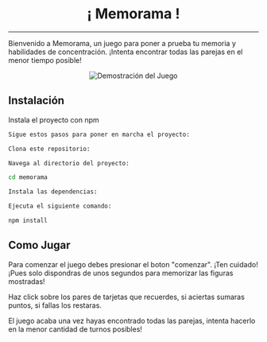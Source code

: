 <h1 style="text-align: center;">¡ Memorama !</h1>
<hr>

Bienvenido a Memorama, un juego para poner a prueba tu memoria y habilidades de concentración. ¡Intenta encontrar todas las parejas en el menor tiempo posible!

<div style="text-align: center;">
  <img src="assets/demo-memorama.gif" alt="Demostración del Juego">
</div>

## Instalación

Instala el proyecto con npm

```bash
Sigue estos pasos para poner en marcha el proyecto:

Clona este repositorio:

Navega al directorio del proyecto:

cd memorama

Instala las dependencias:

Ejecuta el siguiente comando:

npm install

```

## Como Jugar

Para comenzar el juego debes presionar el boton "comenzar". ¡Ten cuidado! ¡Pues solo dispondras de unos segundos para memorizar las figuras mostradas!

Haz click sobre los pares de tarjetas que recuerdes, si aciertas sumaras puntos, si fallas los restaras.

El juego acaba una vez hayas encontrado todas las parejas, intenta hacerlo en la menor cantidad de turnos posibles!
